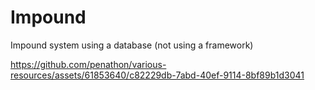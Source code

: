 # Impound

Impound system using a database (not using a framework)

https://github.com/penathon/various-resources/assets/61853640/c82229db-7abd-40ef-9114-8bf89b1d3041
